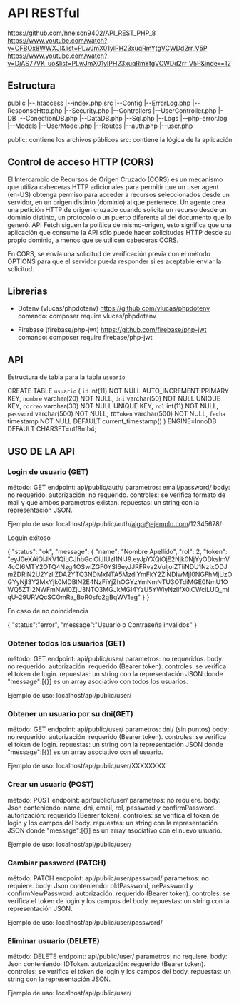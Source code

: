 # API RESTful

https://github.com/hnelson9402/API_REST_PHP_8
https://www.youtube.com/watch?v=OFBOx8WWXJI&list=PLwJmX01ylPH23xuqRmYtgVCWDd2rr_V5P
https://www.youtube.com/watch?v=DjAS77VK_uo&list=PLwJmX01ylPH23xuqRmYtgVCWDd2rr_V5P&index=12

## Estructura

 public
  |--.htaccess
  |--index.php
 src
  |--Config
      |--ErrorLog.php
      |--ResponseHttp.php
      |--Security.php
  |--Controllers
      |--UserController.php
  |--DB
      |--ConectionDB.php
      |--DataDB.php
      |--Sql.php
  |--Logs
      |--php-error.log
  |--Models
      |--UserModel.php
  |--Routes
      |--auth.php
      |--user.php

public: contiene los archivos públicos
src: contiene la lógica de la aplicación

## Control de acceso HTTP (CORS)
El Intercambio de Recursos de Origen Cruzado (CORS) es un mecanismo que utiliza cabeceras HTTP adicionales para permitir que un user agent (en-US) obtenga permiso para acceder a recursos seleccionados desde un servidor, en un origen distinto (dominio) al que pertenece. Un agente crea una petición HTTP de origen cruzado cuando solicita un recurso desde un dominio distinto, un protocolo o un puerto diferente al del documento que lo generó.
API Fetch siguen la política de mismo-origen, esto significa que una aplicación que consume la API sólo puede hacer solicitudes HTTP desde su propio dominio, a menos que se utilicen cabeceras CORS.

En CORS, se envía una solicitud de verificación previa con el método OPTIONS para que el servidor pueda responder si es aceptable enviar la solicitud.

## Librerias

- Dotenv (vlucas/phpdotenv)
  https://github.com/vlucas/phpdotenv
  comando: composer require vlucas/phpdotenv

- Firebase (firebase/php-jwt)
  https://github.com/firebase/php-jwt
  comando: composer require firebase/php-jwt

## API

Estructura de tabla para la tabla `usuario`

CREATE TABLE `usuario` (
  `id` int(11) NOT NULL AUTO_INCREMENT PRIMARY KEY,
  `nombre` varchar(20) NOT NULL,
  `dni` varchar(50) NOT NULL UNIQUE KEY,
  `correo` varchar(30) NOT NULL UNIQUE KEY,
  `rol` int(11) NOT NULL,
  `password` varchar(500) NOT NULL,
  `IDToken` varchar(500) NOT NULL,
  `fecha` timestamp NOT NULL DEFAULT current_timestamp()
) ENGINE=InnoDB DEFAULT CHARSET=utf8mb4;

## USO DE LA API

### Login de usuario (GET)

método: GET
endpoint: api/public/auth/
parametros: email/password/
body: no requerido.
autorización: no requerido.
controles: se verifica formato de mail y que ambos parametros existan.
repuestas: un string con la representación JSON.

Ejemplo de uso: localhost/api/public/auth/algo@ejemplo.com/12345678/

Loguin exitoso

{
  "status": "ok",
  "message": {
    "name": "Nombre Apellido",
    "rol": 2,
    "token": "eyJ0eXAiOiJKV1QiLCJhbGciOiJIUzI1NiJ9.eyJpYXQiOjE2Njk0NjYyODksImV4cCI6MTY2OTQ4Nzg4OSwiZGF0YSI6eyJJRFRva2VuIjoiZTliNDU1NzIxODJmZDRlN2U2YzliZDA2YTQ3NDMxNTA5MzdlYmFkY2ZlNDIwMjI0NGFhMjUzOGYyNjI3Y2MxYjk0MDBlN2E4NzFiYjZhOGYzYmNmNTU3OTdiMGE0NmU1OWQ5ZTI2NWFmNWI0ZjU3NTQ3MGJkMGI4YzU5YWIyNzIifX0.CWciLUQ_mIqU-29URVQcSCOmRa_BoR0sfo2gBqWV1eg"
  }
}

En caso de no coincidencia

{
  "status":"error",
  "message":"Usuario o Contraseña invalidos"
}

### Obtener todos los usuarios (GET)

método: GET
endpoint: api/public/user/
parametros: no requeridos.
body: no requerido.
autorización: requerido (Bearer token).
controles: se verifica el token de login.
repuestas: un string con la representación JSON donde "message":[{}] es un array asociativo con todos los usuarios.

Ejemplo de uso: localhost/api/public/user/

### Obtener un usuario por su dni(GET)

método: GET
endpoint: api/public/user/
parametros: dni/ (sin puntos)
body: no requerido.
autorización: requerido (Bearer token).
controles: se verifica el token de login.
repuestas: un string con la representación JSON donde "message":[{}] es un array asociativo con el usuario.

Ejemplo de uso: localhost/api/public/user/XXXXXXXX

### Crear un usuario (POST)

método: POST
endpoint: api/public/user/
parametros: no requiere.
body: Json conteniendo: name, dni, email, rol, password y confirmPassword.
autorización: requerido (Bearer token).
controles: se verifica el token de login y los campos del body.
repuestas: un string con la representación JSON donde "message":[{}] es un array asociativo con el nuevo usuario.

Ejemplo de uso: localhost/api/public/user/

### Cambiar password (PATCH)

método: PATCH
endpoint: api/public/user/password/
parametros: no requiere.
body: Json conteniendo: oldPassword, nePassword y confirmNewPassword.
autorización: requerido (Bearer token).
controles: se verifica el token de login y los campos del body.
repuestas: un string con la representación JSON.

Ejemplo de uso: localhost/api/public/user/password/

### Eliminar usuario  (DELETE)

método: DELETE
endpoint: api/public/user/
parametros: no requiere.
body: Json conteniendo: IDToken.
autorización: requerido (Bearer token).
controles: se verifica el token de login y los campos del body.
repuestas: un string con la representación JSON.

Ejemplo de uso: localhost/api/public/user/
